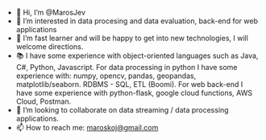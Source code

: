 - 👋 Hi, I’m @MarosJev
- 👀 I’m interested in data procesing and data evaluation, back-end for web applications
- 🌱 I’m fast learner and will be happy to get into new technologies, I will welcome directions.
- 📚 I have some experience with object-oriented languages such as Java, C#, Python, Javascript. For data processing in python I have some experience with: numpy, opencv, pandas, geopandas, matplotlib/seaborn.
  RDBMS - SQL, ETL (Boomi). For web back-end I have some experience with python-flask, google cloud functions, AWS Cloud, Postman.
- 💞️ I’m looking to collaborate on data streaming / data processing applications.
- 📫 How to reach me: maroskoj@gmail.com

<!---
MarosJev/MarosJev is a ✨ special ✨ repository because its `README.md` (this file) appears on your GitHub profile.
You can click the Preview link to take a look at your changes.
--->
